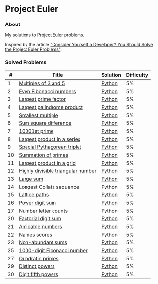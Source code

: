 # Project Euler

### About
My solutions to [Project Euler](https://projecteuler.net) problems.

Inspired by the article ["Consider Yourself a Developer? You Should Solve the Project Euler Problems"](https://blog.usejournal.com/consider-yourself-a-developer-you-should-solve-the-project-euler-problems-ed8d13397c9c).

### Solved Problems
| # | Title | Solution | Difficulty |
|---| ----- | -------- | ---------- |
|1|[Multiples of 3 and 5](https://projecteuler.net/problem=1)|[Python](./solutions/problem_001.py)|5%|
|2|[Even Fibonacci numbers](https://projecteuler.net/problem=2)|[Python](./solutions/problem_002.py)|5%|
|3|[Largest prime factor](https://projecteuler.net/problem=3)|[Python](./solutions/problem_003.py)|5%|
|4|[Largest palindrome product](https://projecteuler.net/problem=4)|[Python](./solutions/problem_004.py)|5%|
|5|[Smallest multiple](https://projecteuler.net/problem=5)|[Python](./solutions/problem_005.py)|5%|
|6|[Sum square difference](https://projecteuler.net/problem=6)|[Python](./solutions/problem_006.py)|5%|
|7|[10001st prime](https://projecteuler.net/problem=7)|[Python](./solutions/problem_007.py)|5%|
|8|[Largest product in a series](https://projecteuler.net/problem=8)|[Python](./solutions/problem_008.py)|5%|
|9|[Special Pythagorean triplet](https://projecteuler.net/problem=9)|[Python](./solutions/problem_009.py)|5%|
|10|[Summation of primes](https://projecteuler.net/problem=10)|[Python](./solutions/problem_010.py)|5%|
|11|[Largest product in a grid](https://projecteuler.net/problem=11)|[Python](./solutions/problem_011.py)|5%|
|12|[Highly divisible triangular number](https://projecteuler.net/problem=12)|[Python](./solutions/problem_012.py)|5%|
|13|[Large sum](https://projecteuler.net/problem=13)|[Python](./solutions/problem_013.py)|5%|
|14|[Longest Collatz sequence](https://projecteuler.net/problem=14)|[Python](./solutions/problem_014.py)|5%|
|15|[Lattice paths](https://projecteuler.net/problem=15)|[Python](./solutions/problem_015.py)|5%|
|16|[Power digit sum](https://projecteuler.net/problem=16)|[Python](./solutions/problem_016.py)|5%|
|17|[Number letter counts](https://projecteuler.net/problem=17)|[Python](./solutions/problem_017.py)|5%|
|20|[Factorial digit sum](https://projecteuler.net/problem=20)|[Python](./solutions/problem_020.py)|5%|
|21|[Amicable numbers](https://projecteuler.net/problem=21)|[Python](./solutions/problem_021.py)|5%|
|22|[Names scores](https://projecteuler.net/problem=22)|[Python](./solutions/problem_022.py)|5%|
|23|[Non-abundant sums](https://projecteuler.net/problem=23)|[Python](./solutions/problem_023.py)|5%|
|25|[1000-digit Fibonacci number](https://projecteuler.net/problem=25)|[Python](./solutions/problem_025.py)|5%|
|27|[Quadratic primes](https://projecteuler.net/problem=27)|[Python](./solutions/problem_027.py)|5%|
|29|[Distinct powers](https://projecteuler.net/problem=29)|[Python](./solutions/problem_029.py)|5%|
|30|[Digit fifth powers](https://projecteuler.net/problem=30)|[Python](./solutions/problem_030.py)|5%|
